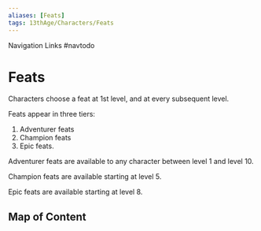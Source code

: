 ```yaml
---
aliases: [Feats]
tags: 13thAge/Characters/Feats
---
```


Navigation Links
#navtodo 

# Feats

Characters choose a feat at 1st level, and at every subsequent level.

Feats appear in three tiers: 
1. Adventurer feats
2. Champion feats
3. Epic feats.

Adventurer feats are available to any character between level 1 and level 10. 

Champion feats are available starting at level 5. 

Epic feats are available starting at level 8.

## Map of Content
